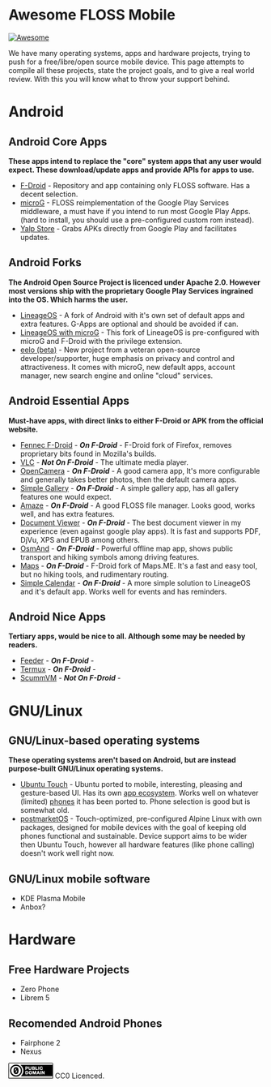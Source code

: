 # Awesome FLOSS Mobile

[![Awesome](https://awesome.re/badge.svg)](https://awesome.re)

We have many operating systems, apps and hardware projects, trying to push for a free/libre/open source mobile device. This page attempts to compile all these projects, state the project goals, and to give a real world review. With this you will know what to throw your support behind.

# Android

## Android Core Apps

**These apps intend to replace the "core" system apps that any user would expect. These download/update apps and provide APIs for apps to use.**

* [F-Droid](https://f-droid.org/) - Repository and app containing only FLOSS software. Has a decent selection.
* [microG](https://microg.org/) - FLOSS reimplementation of the Google Play Services middleware, a must have if you intend to run most Google Play Apps. (hard to install, you should use a pre-configured custom rom instead).
* [Yalp Store](https://f-droid.org/en/packages/com.github.yeriomin.yalpstore/) - Grabs APKs directly from Google Play and facilitates updates.

## Android Forks

**The Android Open Source Project is licenced under Apache 2.0. However most versions ship with the proprietary Google Play Services ingrained into the OS. Which harms the user.**

* [LineageOS](https://lineageos.org/) - A fork of Android with it's own set of default apps and extra features. G-Apps are optional and should be avoided if can.
* [LineageOS with microG](https://lineage.microg.org/) - This fork of LineageOS is pre-configured with microG and F-Droid with the privilege extension.
* [eelo (beta)](https://e.foundation/) - New project from a veteran open-source developer/supporter, huge emphasis on privacy and control and attractiveness. It comes with microG, new default apps, account manager, new search engine and online "cloud" services.

## Android Essential Apps

**Must-have apps, with direct links to either F-Droid or APK from the official website.**

* [Fennec F-Droid](https://f-droid.org/packages/org.mozilla.fennec_fdroid/) - ***On F-Droid*** - F-Droid fork of Firefox, removes proprietary bits found in Mozilla's builds.
* [VLC](https://www.videolan.org/vlc/download-android.html) - ***Not On F-Droid*** - The ultimate media player.
* [OpenCamera](https://f-droid.org/packages/net.sourceforge.opencamera/) - ***On F-Droid*** - A good camera app, It's more configurable and generally takes better photos, then the default camera apps.
* [Simple Gallery](https://f-droid.org/en/packages/com.simplemobiletools.gallery/) - ***On F-Droid*** - A simple gallery app, has all gallery features one would expect.
* [Amaze](https://f-droid.org/en/packages/com.amaze.filemanager/) - ***On F-Droid*** - A good FLOSS file manager. Looks good, works well, and has extra features.
* [Document Viewer](https://f-droid.org/en/packages/org.sufficientlysecure.viewer/) - ***On F-Droid*** - The best document viewer in my experience (even against google play apps). It is fast and supports PDF, DjVu, XPS and EPUB among others.
* [OsmAnd](https://f-droid.org/en/packages/net.osmand.plus/) - ***On F-Droid*** - Powerful offline map app, shows public transport and hiking symbols among driving features.
* [Maps](https://f-droid.org/en/packages/com.github.axet.maps/) - ***On F-Droid*** - F-Droid fork of Maps.ME. It's a fast and easy tool, but no hiking tools, and rudimentary routing.
* [Simple Calendar](https://f-droid.org/en/packages/com.simplemobiletools.calendar/) - ***On F-Droid*** - A more simple solution to LineageOS and it's default app. Works well for events and has reminders.


## Android Nice Apps

**Tertiary apps, would be nice to all. Although some may be needed by readers.**

* [Feeder](https://f-droid.org/en/packages/com.nononsenseapps.feeder/) - ***On F-Droid*** -
* [Termux](https://f-droid.org/en/packages/com.termux/) - ***On F-Droid*** -
* [ScummVM](https://www.scummvm.org/) - ***Not On F-Droid*** -

# GNU/Linux

## GNU/Linux-based operating systems

**These operating systems aren't based on Android, but are instead purpose-built GNU/Linux operating systems.**

* [Ubuntu Touch](https://ubuntu-touch.io/) - Ubuntu ported to mobile, interesting, pleasing and gesture-based UI. Has its own [app ecosystem](https://open-store.io/). Works well on whatever (limited) [phones](https://ubports.com/devices/promoted-devices) it has been ported to. Phone selection is good but is somewhat old.
* [postmarketOS](https://postmarketos.org/) - Touch-optimized, pre-configured Alpine Linux with own packages, designed for mobile devices with the goal of keeping old phones functional and sustainable. Device support aims to be wider then Ubuntu Touch, however all hardware features (like phone calling) doesn't work well right now.

## GNU/Linux mobile software

* KDE Plasma Mobile
* Anbox?

# Hardware

## Free Hardware Projects

* Zero Phone
* Librem 5

## Recomended Android Phones

* Fairphone 2
* Nexus 

![Public Domain (CC0)](pd.png) CC0 Licenced.